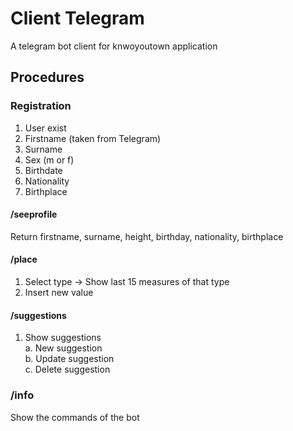 # Client Telegram
A telegram bot client for knwoyoutown application

## Procedures

### Registration
1. User exist
2. Firstname (taken from Telegram)
3. Surname
4. Sex (m or f)
5. Birthdate
6. Nationality
7. Birthplace

#### /seeprofile
Return firstname, surname, height, birthday, nationality, birthplace 

#### /place
1. Select type -> Show last 15 measures of that type
2. Insert new value 

#### /suggestions
1. Show suggestions<br />
  a. New suggestion<br />
  b. Update suggestion<br />
  c. Delete suggestion<br />


### /info
Show the commands of the bot
